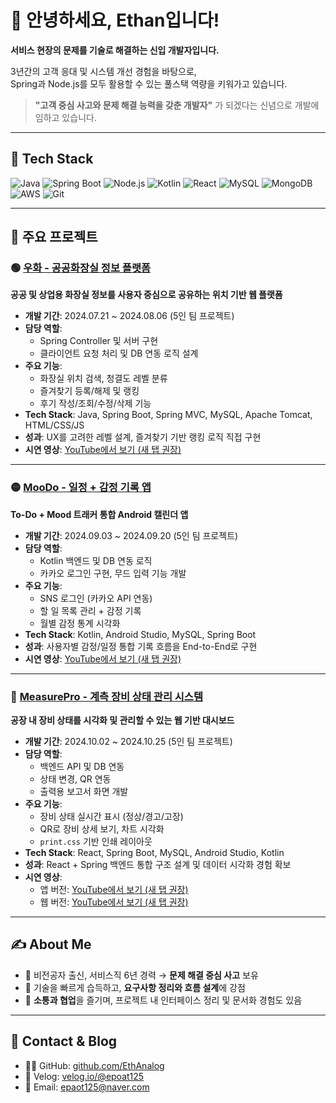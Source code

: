 # 👋 안녕하세요, Ethan입니다!
**서비스 현장의 문제를 기술로 해결하는 신입 개발자입니다.**

3년간의 고객 응대 및 시스템 개선 경험을 바탕으로,  
Spring과 Node.js를 모두 활용할 수 있는 풀스택 역량을 키워가고 있습니다.

> **"고객 중심 사고와 문제 해결 능력을 갖춘 개발자"** 가 되겠다는 신념으로 개발에 임하고 있습니다.

---

## 🧰 Tech Stack

![Java](https://img.shields.io/badge/Java-007396?style=flat&logo=java&logoColor=white)
![Spring Boot](https://img.shields.io/badge/Spring%20Boot-6DB33F?style=flat&logo=springboot&logoColor=white)
![Node.js](https://img.shields.io/badge/Node.js-339933?style=flat&logo=node.js&logoColor=white)
![Kotlin](https://img.shields.io/badge/Kotlin-7F52FF?style=flat&logo=kotlin&logoColor=white)
![React](https://img.shields.io/badge/React-61DAFB?style=flat&logo=react&logoColor=black)
![MySQL](https://img.shields.io/badge/MySQL-4479A1?style=flat&logo=mysql&logoColor=white)
![MongoDB](https://img.shields.io/badge/MongoDB-47A248?style=flat&logo=mongodb&logoColor=white)
![AWS](https://img.shields.io/badge/AWS-FF9900?style=flat&logo=amazonaws&logoColor=white)
![Git](https://img.shields.io/badge/Git-F05032?style=flat&logo=git&logoColor=white)

---

## 🚀 주요 프로젝트

### 🟢 [우화 - 공공화장실 정보 플랫폼](https://github.com/EthAnalog/PublicWC)  
**공공 및 상업용 화장실 정보를 사용자 중심으로 공유하는 위치 기반 웹 플랫폼**

- **개발 기간**: 2024.07.21 ~ 2024.08.06 (5인 팀 프로젝트)
- **담당 역할**:  
  - Spring Controller 및 서버 구현  
  - 클라이언트 요청 처리 및 DB 연동 로직 설계  
- **주요 기능**:  
  - 화장실 위치 검색, 청결도 레벨 분류  
  - 즐겨찾기 등록/해제 및 랭킹  
  - 후기 작성/조회/수정/삭제 기능
- **Tech Stack**: Java, Spring Boot, Spring MVC, MySQL, Apache Tomcat, HTML/CSS/JS  
- **성과**: UX를 고려한 레벨 설계, 즐겨찾기 기반 랭킹 로직 직접 구현  
- **시연 영상**: [YouTube에서 보기 (새 탭 권장)](https://www.youtube.com/watch?v=gzBBIfELHGU)

---

### 🟡 [MooDo - 일정 + 감정 기록 앱](https://github.com/EthAnalog/MooDo)  
**To-Do + Mood 트래커 통합 Android 캘린더 앱**

- **개발 기간**: 2024.09.03 ~ 2024.09.20 (5인 팀 프로젝트)
- **담당 역할**:  
  - Kotlin 백엔드 및 DB 연동 로직  
  - 카카오 로그인 구현, 무드 입력 기능 개발
- **주요 기능**:  
  - SNS 로그인 (카카오 API 연동)  
  - 할 일 목록 관리 + 감정 기록  
  - 월별 감정 통계 시각화
- **Tech Stack**: Kotlin, Android Studio, MySQL, Spring Boot  
- **성과**: 사용자별 감정/일정 통합 기록 흐름을 End-to-End로 구현  
- **시연 영상**: [YouTube에서 보기 (새 탭 권장)](https://www.youtube.com/watch?v=Zv0ZecJVn1Y)

---

### 🔵 [MeasurePro - 계측 장비 상태 관리 시스템](https://github.com/EthAnalog/MeauserPro)  
**공장 내 장비 상태를 시각화 및 관리할 수 있는 웹 기반 대시보드**

- **개발 기간**: 2024.10.02 ~ 2024.10.25 (5인 팀 프로젝트)
- **담당 역할**:  
  - 백엔드 API 및 DB 연동  
  - 상태 변경, QR 연동 
  - 출력용 보고서 화면 개발
- **주요 기능**:  
  - 장비 상태 실시간 표시 (정상/경고/고장)  
  - QR로 장비 상세 보기, 차트 시각화  
  - `print.css` 기반 인쇄 레이아웃
- **Tech Stack**: React, Spring Boot, MySQL, Android Studio, Kotlin  
- **성과**: React + Spring 백엔드 통합 구조 설계 및 데이터 시각화 경험 확보  
- **시연 영상**:  
  - 앱 버전: [YouTube에서 보기 (새 탭 권장)](https://www.youtube.com/watch?v=agqK6Xw8B5w&t=3s)  
  - 웹 버전: [YouTube에서 보기 (새 탭 권장)](https://www.youtube.com/watch?v=jfp4H1a5mJA&t=20s)

---

## ✍️ About Me

- 🔄 비전공자 출신, 서비스직 6년 경력 → **문제 해결 중심 사고** 보유  
- 🧠 기술을 빠르게 습득하고, **요구사항 정리와 흐름 설계**에 강점  
- 💬 **소통과 협업**을 즐기며, 프로젝트 내 인터페이스 정리 및 문서화 경험도 있음  

---

## 🔗 Contact & Blog

- 🧑‍💻 GitHub: [github.com/EthAnalog](https://github.com/EthAnalog)  
- 📝 Velog: [velog.io/@epoat125](https://velog.io/@epoat125)  
- 📧 Email: epaot125@naver.com
